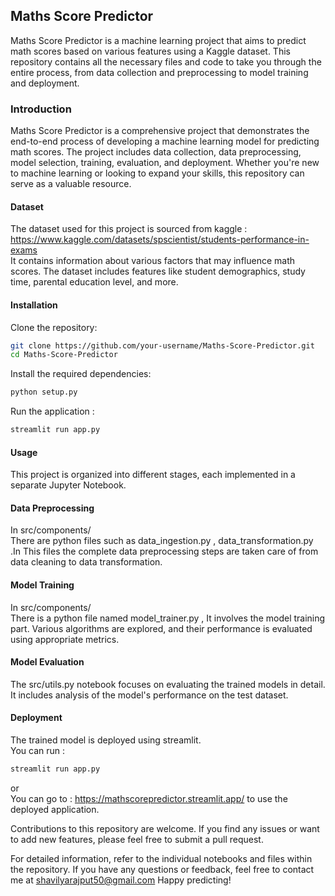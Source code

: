 ## Maths Score Predictor

Maths Score Predictor is a machine learning project that aims to predict math scores based on various features using a Kaggle dataset. This repository contains all the necessary files and code to take you through the entire process, from data collection and preprocessing to model training and deployment.


### Introduction
Maths Score Predictor is a comprehensive project that demonstrates the end-to-end process of developing a machine learning model for predicting math scores. The project includes data collection, data preprocessing, model selection, training, evaluation, and deployment. Whether you're new to machine learning or looking to expand your skills, this repository can serve as a valuable resource.

#### Dataset
The dataset used for this project is sourced from kaggle : https://www.kaggle.com/datasets/spscientist/students-performance-in-exams <br>
It contains information about various factors that may influence math scores. The dataset includes features like student demographics, study time, parental education level, and more.

#### Installation
Clone the repository:
```bash
git clone https://github.com/your-username/Maths-Score-Predictor.git
cd Maths-Score-Predictor
```
Install the required dependencies:
```bash
python setup.py 
```
Run the application : 
```bash
streamlit run app.py
```

#### Usage
This project is organized into different stages, each implemented in a separate Jupyter Notebook.

#### Data Preprocessing
In src/components/ <br>
There are python files such as data_ingestion.py , data_transformation.py .In This files the complete data preprocessing steps are taken care of from data cleaning to data transformation. 

#### Model Training
In src/components/ <br>
There is a python file named model_trainer.py , It involves the model training part. Various algorithms are explored, and their performance is evaluated using appropriate metrics.

#### Model Evaluation
The src/utils.py notebook focuses on evaluating the trained models in detail. It includes analysis of the model's performance on the test dataset.

#### Deployment
The trained model is deployed using streamlit.<br> 
You can run : 
```bash
streamlit run app.py
```
or <br> 
You can go to : https://mathscorepredictor.streamlit.app/ to use the deployed application.  <br> 

Contributions to this repository are welcome. If you find any issues or want to add new features, please feel free to submit a pull request. <br>

For detailed information, refer to the individual notebooks and files within the repository. If you have any questions or feedback, feel free to contact me at shavilyarajput50@gmail.com 
Happy predicting!

